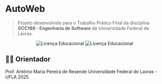 # AutoWeb

> Projeto desenvolvido para o Trabalho Prático Final da disciplina **GCC188 - Engenharia de Software** da Universidade Federal de Lavras.

<div align="center">
    <img src="https://img.shields.io/badge/Laravel-10-red" alt="Licença Educacional">
    <img src="https://img.shields.io/badge/Licença-Educacional-green" alt="Licença Educacional">
</div>

## 👨‍🏫 Orientador
Prof. Antônio Maria Pereira de Resende
Universidade Federal de Lavras - UFLA
2025
